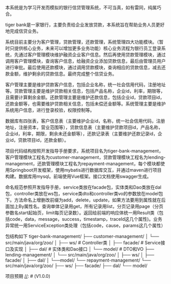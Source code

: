 本系统是为学习开发而模拟的银行信贷管理系统，不可当真，如有雷同，纯属巧合。



tiger bank是一家银行，主要负责给企业发放贷款，本系统旨在帮助业务人员更好地完成信贷业务。

系统目前主要分为客户管理，贷款管理，还款管理，系统管理四大功能模块。（暂时只提供核心业务，未来可以增加更多业务功能）核心业务流程为银行员工登录系统，先通过客户管理模块维护融资企业客户信息。然后再使用贷款管理模块，通过调用客户管理模块，查询客户信息，给融资企业添加贷款信息，最后由管理员用户进行审批。最后使用还款模块，通过调用贷款模块，查询相应的贷款信息，减去还款金额，维护剩余的贷款信息。最终完成整个信贷业务。

客户管理主要是维护贷款客户信息，包括企业名称，统一社会信用代码，注册地址等。贷款管理主要是维护贷款相关信息，包括产品名称，企业id，利率，期限等，且需要计算剩余金额。还款管理主要是维护还款信息，包括企业id，贷款项目id，还款金额等，也需要维护贷款相关信息，包括未偿还金额等。系统管理主要是维护系统用户信息，进行登录校验，权限控制等。

数据库有四张表，客户信息表（主要维护企业id，名称，统一社会信用代码，注册地址，注册资本，营业范围等），贷款信息表（主要维护贷款项目id，产品名称，企业id，利率，期限，剩余未还金额等），还款记录表（主要维护还款记录id，企业id，贷款项目id，还款金额）。

项目代码结构按照开发指导手册要求，系统项目名为tiger-bank-management，客户管理模块工程名为customer-management，贷款管理模块工程名为lending-management，还款管理模块工程名为repayment-management，每个模块都使用Springboot开发框架，使用mybatis进行数据库交互，并通过maven进行项目构建。数据库用mysql。前端使用Vue框架。接口文档使用swagger生成。

命名规范参照开发指导手册，service类放在facade包，实体类和Dao类放在dal包，controller类放在ws包，service类dto和controller类vo的参数放在model包下。方法命名上增删改前缀为add，delete，update，如果方法要用到属性就在后面加上By属性名。查询单体记录用get，所有记录用list，分页记录用page（分页参数名start起始页，limit每页记录数）。返回给前端的响应体统一用Result类（包括code，data，message，success，timestamp，traceId这几个属性)。业务异常统一用ServiceException类处理（包括code，cause，params这几个属性）

包结构如下
tiger-bank-management/
├── customer-management/
│   └── src/main/java/org/zoo/
│       ├── ws/             # Controller类
│       ├── facade/         # Service接口及实现
│       ├── dal/            # 实体类和Dao接口
│       └── model/          # DTO和VO
├── lending-management/
│   └── src/main/java/org/zoo/
│       ├── ws/
│       ├── facade/
│       ├── dal/
│       └──model/
└── repayment-management/
    └── src/main/java/org/zoo/
        ├── ws/
        ├── facade/
        ├── dal/
        └── model/

项目预期
[//]: # (V1.0.0)

[//]: #
[//]: # (单体项目，功能模块分为三个module，共用一个父工程启动类。)

[//]: # (V2.0.0)

[//]: #
[//]: # (微服务项目，每个功能模块为一个单独的服务并可以部署到不同的物理机上，通过微服务组件进行交互。另外项目是微服务架构，因此采用了Spring Cloud框架和Eureka服务注册发现组件，openFeign服务调用组件，nacos服务配置中心等组件。)

